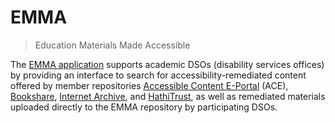 # EMMA
> Education Materials Made Accessible

The [EMMA application][emma] supports academic DSOs (disability services
offices) by providing an interface to search for accessibility-remediated
content offered by member repositories
[Accessible Content E-Portal][ace] (ACE),
[Bookshare][bs],
[Internet Archive][ia], and
[HathiTrust][ht],
as well as remediated materials uploaded directly to the EMMA
repository by participating DSOs.

<!--========================================================================-->

[emma]:     https://emma.lib.virginia.edu
[ace]:      https://ace.scholarsportal.info
[bs]:       https://www.bookshare.org
[ia]:       https://archive.org
[ht]:       https://www.hathitrust.org
